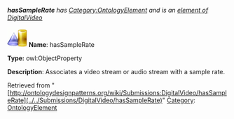___hasSampleRate__ has [Category:OntologyElement](../../Category/OntologyElement "Category:OntologyElement") and is an [element of](../../Property/ElementOf "Property:ElementOf") [DigitalVideo](../../Submissions/DigitalVideo "Submissions:DigitalVideo")_


  




[![ObjectProperty](../../images/thumb/c/c3/ObjectProperty.gif/45px-ObjectProperty.gif)](../../Image/ObjectProperty.gif "ObjectProperty")
__Name__: hasSampleRate 


__Type:__ owl:ObjectProperty 


__Description__: Associates a video stream or audio stream with a sample rate. 





Retrieved from "[http://ontologydesignpatterns.org/wiki/Submissions:DigitalVideo/hasSampleRate](../../Submissions/DigitalVideo/hasSampleRate)"
 [Category](http://ontologydesignpatterns.org/wiki/Special:Categories "Special:Categories"): [OntologyElement](../../Category/OntologyElement "Category:OntologyElement")